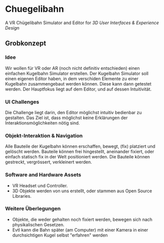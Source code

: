 # Chuegelibahn
A VR Chügelibahn Simulator and Editor for _3D User Interfaces & Experience Design_


## Grobkonzept

### Idee

Wir wollen für VR oder AR (noch nicht definitiv entschieden) einen einfachen Kugelbahn Simulator erstellen. Der Kugelbahn Simulator soll einen eigenen Editor haben, in dem verschiden Elemente zu einer Kugelbahn zusammengebaut werden können. Diese kann dann getestet werden. Der Hauptfokus liegt auf dem Editor, und auf dessen Intuitivität. 


### UI Challenges

Die Challenge liegt darin, den Editor möglichst intuitiv bedienbar zu gestalten. Das Ziel ist, dass möglichst keine Erklärungen der Interaktionsmöglichkeiten nötig sind.



### Objekt-Interaktion & Navigation

Alle Bauteile der Kugelbahn können erschaffen, bewegt, (fix) platziert und gelöscht werden.
Bauteile können frei hingestellt, aneinander fixiert, oder einfach statisch fix in der Welt positioniert werden.
Die Bauteile können gestreckt, vergrössert, verkleinert werden.


### Software and Hardware Assets

- VR Headset und Controller.
- 3D Objekte werden von uns erstellt, oder stammen aus Open Source Libraries.


### Weitere Überlegungen

- Objekte, die weder gehalten noch fixiert werden, bewegen sich nach physikalischen Gesetzen.
- Evtl kann die Bahn später (am Computer) mit einer Kamera in einer durchsichtigen Kugel selbst "erfahren" werden

